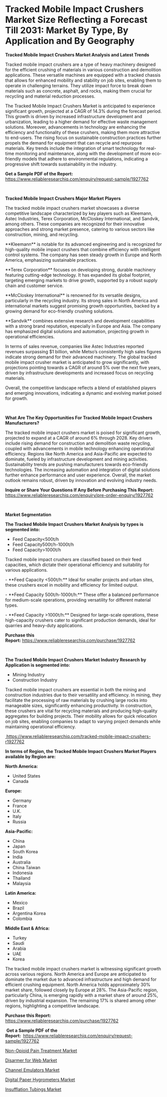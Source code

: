 <p><h1>Tracked Mobile Impact Crushers Market Size Reflecting a Forecast Till 2031: Market By Type, By Application and By Geography</h1></p><p><strong>Tracked Mobile Impact Crushers Market Analysis and Latest Trends</strong></p>
<p><p>Tracked mobile impact crushers are a type of heavy machinery designed for the efficient crushing of materials in various construction and demolition applications. These versatile machines are equipped with a tracked chassis that allows for enhanced mobility and stability on job sites, enabling them to operate in challenging terrains. They utilize impact force to break down materials such as concrete, asphalt, and rocks, making them crucial for recycling and material reduction processes.</p><p>The Tracked Mobile Impact Crushers Market is anticipated to experience significant growth, projected at a CAGR of 14.3% during the forecast period. This growth is driven by increased infrastructure development and urbanization, leading to a higher demand for effective waste management solutions. Moreover, advancements in technology are enhancing the efficiency and functionality of these crushers, making them more attractive to end-users. The rising focus on sustainable construction practices further propels the demand for equipment that can recycle and repurpose materials. Key trends include the integration of smart technology for real-time monitoring and maintenance, along with the development of more eco-friendly models that adhere to environmental regulations, indicating a progressive shift towards sustainability in the industry.</p></p>
<p><strong>Get a Sample PDF of the Report:&nbsp;</strong> <a href="https://www.reliableresearchiq.com/enquiry/request-sample/1927762?utm_campaign=103&utm_medium=2&utm_source=Github&utm_content=ia&utm_term=30102024&utm_id=tracked-mobile-impact-crushers">https://www.reliableresearchiq.com/enquiry/request-sample/1927762</a></p>
<p>&nbsp;</p>
<p><strong>Tracked Mobile Impact Crushers Major Market Players</strong></p>
<p><p>The tracked mobile impact crushers market showcases a diverse competitive landscape characterized by key players such as Kleemann, Astec Industries, Terex Corporation, McCloskey International, and Sandvik, among others. These companies are recognized for their innovative approaches and strong market presence, catering to various sectors like construction, mining, and recycling.</p><p>**Kleemann** is notable for its advanced engineering and is recognized for high-quality mobile impact crushers that combine efficiency with intelligent control systems. The company has seen steady growth in Europe and North America, emphasizing sustainable practices.</p><p>**Terex Corporation** focuses on developing strong, durable machinery featuring cutting-edge technology. It has expanded its global footprint, targeting emerging markets to drive growth, supported by a robust supply chain and customer service.</p><p>**McCloskey International** is renowned for its versatile designs, particularly in the recycling industry. Its strong sales in North America and international markets suggest promising growth opportunities, backed by a growing demand for eco-friendly crushing solutions.</p><p>**Sandvik** combines extensive research and development capabilities with a strong brand reputation, especially in Europe and Asia. The company has emphasized digital solutions and automation, projecting growth in operational efficiencies.</p><p>In terms of sales revenue, companies like Astec Industries reported revenues surpassing $1 billion, while Metso’s consistently high sales figures indicate strong demand for their advanced machinery. The global tracked mobile impact crusher market is anticipated to grow significantly, with projections pointing towards a CAGR of around 5% over the next five years, driven by infrastructure developments and increased focus on recycling materials.</p><p>Overall, the competitive landscape reflects a blend of established players and emerging innovations, indicating a dynamic and evolving market poised for growth.</p></p>
<p>&nbsp;</p>
<p><strong>What Are The Key Opportunities For Tracked Mobile Impact Crushers Manufacturers?</strong></p>
<p><p>The tracked mobile impact crushers market is poised for significant growth, projected to expand at a CAGR of around 6% through 2028. Key drivers include rising demand for construction and demolition waste recycling, coupled with advancements in mobile technology enhancing operational efficiency. Regions like North America and Asia-Pacific are expected to dominate, fueled by infrastructure development and mining activities. Sustainability trends are pushing manufacturers towards eco-friendly technologies. The increasing automation and integration of digital solutions further enhance performance and user experience. Overall, the market outlook remains robust, driven by innovation and evolving industry needs.</p></p>
<p><strong>Inquire or Share Your Questions If Any Before Purchasing This Report:</strong> <a href="https://www.reliableresearchiq.com/enquiry/pre-order-enquiry/1927762?utm_campaign=103&utm_medium=2&utm_source=Github&utm_content=ia&utm_term=30102024&utm_id=tracked-mobile-impact-crushers">https://www.reliableresearchiq.com/enquiry/pre-order-enquiry/1927762</a></p>
<p>&nbsp;</p>
<p><strong>Market Segmentation</strong></p>
<p><strong>The Tracked Mobile Impact Crushers Market Analysis by types is segmented into:</strong></p>
<p><ul><li>Feed Capacity<500t/h</li><li>Feed Capacity500t/h-1000t/h</li><li>Feed Capacity>1000t/h</li></ul></p>
<p><p>Tracked mobile impact crushers are classified based on their feed capacities, which dictate their operational efficiency and suitability for various applications. </p><p>- **Feed Capacity <500t/h:** Ideal for smaller projects and urban sites, these crushers excel in mobility and efficiency for limited output.  </p><p>- **Feed Capacity 500t/h-1000t/h:** These offer a balanced performance for medium-scale operations, providing versatility for different material types.  </p><p>- **Feed Capacity >1000t/h:** Designed for large-scale operations, these high-capacity crushers cater to significant production demands, ideal for quarries and heavy-duty applications. </p></p>
<p><strong>Purchase this Report:&nbsp;</strong><a href="https://www.reliableresearchiq.com/purchase/1927762?utm_campaign=103&utm_medium=2&utm_source=Github&utm_content=ia&utm_term=30102024&utm_id=tracked-mobile-impact-crushers">https://www.reliableresearchiq.com/purchase/1927762</a></p>
<p>&nbsp;</p>
<p><strong>The Tracked Mobile Impact Crushers Market Industry Research by Application is segmented into:</strong></p>
<p><ul><li>Mining Industry</li><li>Construction Industry</li></ul></p>
<p><p>Tracked mobile impact crushers are essential in both the mining and construction industries due to their versatility and efficiency. In mining, they facilitate the processing of raw materials by crushing large rocks into manageable sizes, significantly enhancing productivity. In construction, these crushers are vital for recycling materials and producing high-quality aggregates for building projects. Their mobility allows for quick relocation on job sites, enabling companies to adapt to varying project demands while maintaining operational efficiency.</p></p>
<p><a href="https://www.reliableresearchiq.com/tracked-mobile-impact-crushers-r1927762?utm_campaign=103&utm_medium=2&utm_source=Github&utm_content=ia&utm_term=30102024&utm_id=tracked-mobile-impact-crushers">&nbsp;https://www.reliableresearchiq.com/tracked-mobile-impact-crushers-r1927762</a></p>
<p><strong>In terms of Region, the Tracked Mobile Impact Crushers Market Players available by Region are:</strong></p>
<p>
    <p> <strong> North America: </strong>
        <ul>
            <li>United States</li>
            <li>Canada</li>
        </ul>
        </p> 
    <p> <strong> Europe: </strong>
        <ul>
            <li>Germany</li>
            <li>France</li>
            <li>U.K.</li>
            <li>Italy</li>
            <li>Russia</li>
        </ul>
        </p> 
    <p> <strong> Asia-Pacific: </strong>
        <ul>
            <li>China</li>
            <li>Japan</li>
            <li>South Korea</li>
            <li>India</li>
            <li>Australia</li>
            <li>China Taiwan</li>
            <li>Indonesia</li>
            <li>Thailand</li>
            <li>Malaysia</li>
        </ul>
        </p> 
    <p> <strong> Latin America: </strong>
        <ul>
            <li>Mexico</li>
            <li>Brazil</li>
            <li>Argentina Korea</li>
            <li>Colombia</li>
        </ul>
        </p> 
    <p> <strong> Middle East & Africa: </strong>
        <ul>
            <li>Turkey</li>
            <li>Saudi</li>
            <li>Arabia</li>
            <li>UAE</li>
            <li>Korea</li>
        </ul>
    </p>
    </p>
<p><p>The tracked mobile impact crushers market is witnessing significant growth across various regions. North America and Europe are anticipated to dominate the market due to advanced infrastructure and high demand for efficient crushing equipment. North America holds approximately 30% market share, followed closely by Europe at 28%. The Asia-Pacific region, particularly China, is emerging rapidly with a market share of around 25%, driven by industrial expansion. The remaining 17% is shared among other regions, highlighting a competitive landscape.</p></p>
<p><strong>Purchase this Report: </strong><a href="https://www.reliableresearchiq.com/purchase/1927762?utm_campaign=103&utm_medium=2&utm_source=Github&utm_content=ia&utm_term=30102024&utm_id=tracked-mobile-impact-crushers">https://www.reliableresearchiq.com/purchase/1927762</a></p>
<p>&nbsp;<strong>Get a Sample PDF of the Report:&nbsp;&nbsp;</strong><a href="https://www.reliableresearchiq.com/enquiry/request-sample/1927762?utm_campaign=103&utm_medium=2&utm_source=Github&utm_content=ia&utm_term=30102024&utm_id=tracked-mobile-impact-crushers">https://www.reliableresearchiq.com/enquiry/request-sample/1927762</a></p>
<p><strong></strong></p>
<p><p><a href="https://www.linkedin.com/pulse/non-opioid-pain-treatment-landscape-product-spectrum-market-oiczc?utm_campaign=103&utm_medium=2&utm_source=Github&utm_content=ia&utm_term=30102024&utm_id=tracked-mobile-impact-crushers">Non-Opioid Pain Treatment Market</a></p><p><a href="https://www.linkedin.com/pulse/disarmer-web-market-size-share-competitive-landscape-trend-analysis-nxboe?utm_campaign=103&utm_medium=2&utm_source=Github&utm_content=ia&utm_term=30102024&utm_id=tracked-mobile-impact-crushers">Disarmer for Web Market</a></p><p><a href="https://github.com/brookiqhurne/Market-Research-Report-List-1/blob/main/channel-emulators-market.md?utm_campaign=103&utm_medium=2&utm_source=Github&utm_content=ia&utm_term=30102024&utm_id=tracked-mobile-impact-crushers">Channel Emulators Market</a></p><p><a href="https://issuu.com/reportprime-2/docs/digital-paper-hygrometers-market-si_b6ea663784a526?utm_campaign=103&utm_medium=2&utm_source=Github&utm_content=ia&utm_term=30102024&utm_id=tracked-mobile-impact-crushers">Digital Paper Hygrometers Market</a></p><p><a href="https://github.com/diedrer4btm/Market-Research-Report-List-1/blob/main/insufflation-tubings-market.md?utm_campaign=103&utm_medium=2&utm_source=Github&utm_content=ia&utm_term=30102024&utm_id=tracked-mobile-impact-crushers">Insufflation Tubings Market</a></p></p>